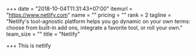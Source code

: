 +++
date = "2018-10-04T11:31:43+07:00"
itemurl = "https://www.netlify.com"
name = ""
pricing = ""
rank = 2
tagline = "Netlify's tool-agnostic platform helps you go dynamic on your own terms: choose from built-in add ons, integrate a favorite tool, or roll your own."
team_size = ""
title = "Netlify"

+++
This is netlify